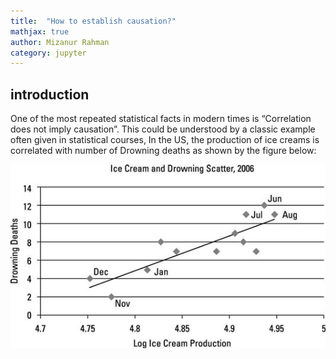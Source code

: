 ```yaml
---
title:  "How to establish causation?"
mathjax: true
author: Mizanur Rahman
category: jupyter
---
```


## introduction
One of the most repeated statistical facts in modern times is “Correlation does not imply causation”. This could be understood by a classic example often given in statistical courses, In the US, the production of ice creams is correlated with number of Drowning deaths as shown by the figure below:


![Flower](Ice_cream_and_drowning.png)
